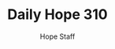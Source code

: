 ---
image: /assets/img/daily-hope-default-artwork.png
title: Daily Hope 310
number: 310
categories:
  - Daily Hope
author: Hope Staff
notes: Daily Hope 310
embed: >-
  <iframe src="https://open.spotify.com/embed/episode/65n3mbqaFqVzqvs6nKrrYh?utm_source=generator" width="400px" height="102px" frameborder=“0" scrolling=“no”></iframe>
---